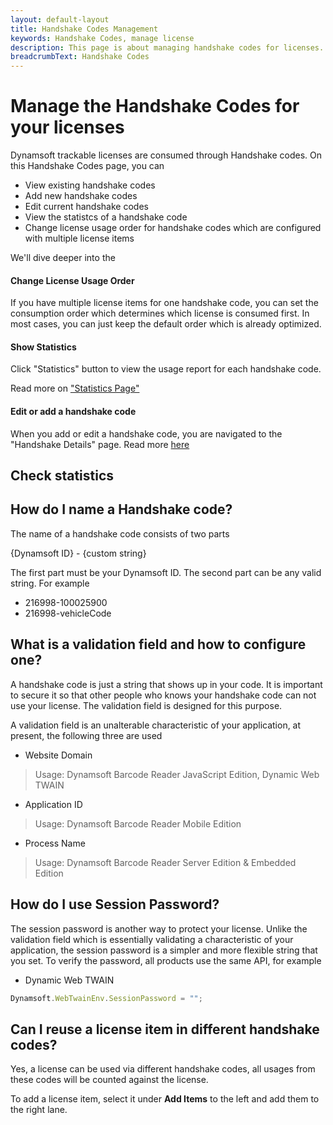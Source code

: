 ```yaml
---
layout: default-layout
title: Handshake Codes Management
keywords: Handshake Codes, manage license
description: This page is about managing handshake codes for licenses.
breadcrumbText: Handshake Codes
---
```


# Manage the Handshake Codes for your licenses

Dynamsoft trackable licenses are consumed through Handshake codes. On this Handshake Codes page, you can

* View existing handshake codes
* Add new handshake codes
* Edit current handshake codes
* View the statistcs of a handshake code
* Change license usage order for handshake codes which are configured with multiple license items

We'll dive deeper into the 

#### Change License Usage Order

If you have multiple license items for one handshake code, you can set the consumption order which determines which license is consumed first. In most cases, you can just keep the default order which is already optimized.

#### Show Statistics

Click "Statistics" button to view the usage report for each handshake code.

Read more on ["Statistics Page"]({{site.about}}statistics-page.html)

#### Edit or add a handshake code

When you add or edit a handshake code, you are navigated to the "Handshake Details" page. Read more [here]({{site.selfhosting}}configure-handshake.html)

## Check statistics

## How do I name a Handshake code?

The name of a handshake code consists of two parts

{Dynamsoft ID} - {custom string}

The first part must be your Dynamsoft ID. The second part can be any valid string. For example

* 216998-100025900
* 216998-vehicleCode

## What is a validation field and how to configure one?

A handshake code is just a string that shows up in your code. It is important to secure it so that other people who knows your handshake code can not use your license. The validation field is designed for this purpose.

A validation field is an unalterable characteristic of your application, at present, the following three are used

* Website Domain

> Usage: Dynamsoft Barcode Reader JavaScript Edition, Dynamic Web TWAIN

* Application ID

> Usage: Dynamsoft Barcode Reader Mobile Edition

* Process Name

> Usage: Dynamsoft Barcode Reader Server Edition & Embedded Edition

## How do I use Session Password?

The session password is another way to protect your license. Unlike the validation field which is essentially validating a characteristic of your application, the session password is a simpler and more flexible string that you set. To verify the password, all products use the same API, for example

* Dynamic Web TWAIN

``` javascript
Dynamsoft.WebTwainEnv.SessionPassword = "";
```

## Can I reuse a license item in different handshake codes?

Yes, a license can be used via different handshake codes, all usages from these codes will be counted against the license.

To add a license item, select it under **Add Items** to the left and add them to the right lane.
